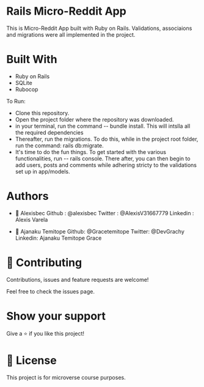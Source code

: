 # Rails Micro-Reddit App

This is Micro-Reddit App built with Ruby on Rails. Validations, associaions and migrations were all implemented in the project. 

# Built With
- Ruby on Rails
- SQLite
- Rubocop

To Run: 
- Clone this repository.
- Open the project folder where the repository was downloaded. 
- in your terminal, run the command -- bundle install. This will intslla all the required dependencies
- Thereafter,  run the migrations. To do this, while in the project root folder, run the command: rails db:migrate.
- It's time to do the fun things. To get started with the various functionalities, run -- rails console. There after, you can then begin to add users, posts and comments while adhering stricty to the validations set up in app/models.  


# Authors
- 👤 Alexisbec
Github : @alexisbec
Twitter : @AlexisV31667779
Linkedin : Alexis Varela

- 👤 Ajanaku Temitope
Github: @Gracetemitope
Twitter: @DevGrachy
Linkedin: Ajanaku Temitope Grace

# 🤝 Contributing

Contributions, issues and feature requests are welcome!

Feel free to check the issues page.

# Show your support
Give a ⭐️ if you like this project!

# 📝 License
This project is for microverse course purposes.